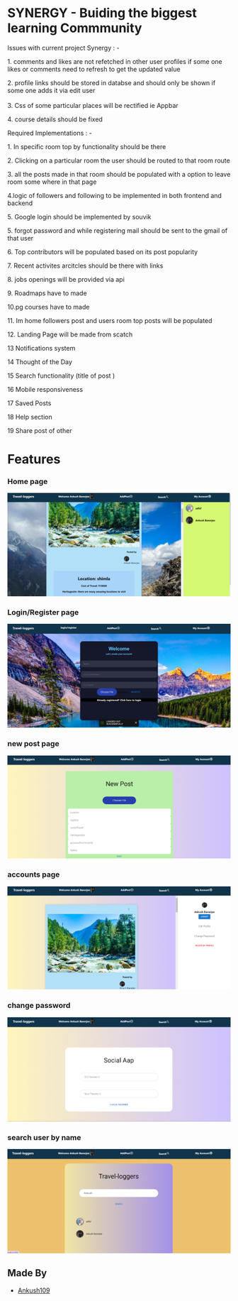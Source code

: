 # SYNERGY - Buiding the biggest learning Commmunity 

<p>Issues with current project Synergy : -&nbsp;</p>

<p>1. comments and likes are not refetched in other user profiles if some one likes or comments need to refresh to get the updated value&nbsp;</p>

<p>2. profile links should be stored in databse and should only be shown if some one adds it via edit user&nbsp;<br />
&nbsp;<br />
3. Css of some particular places will be rectified ie Appbar&nbsp;</p>

<p>4. course details should be fixed&nbsp;</p>

<p>Required Implementations : -&nbsp;</p>

<p>1. In specific room top by functionality should be there</p>

<p>2. Clicking on a particular room the user should be routed to that room route</p>

<p>3. all the posts made in that room should be populated with a option to leave room some where in that page&nbsp;</p>

<p>4.logic of followers and following to be implemented in both frontend and backend</p>

<p>5. Google login should be implemented by souvik</p>

<p>5. forgot password and while registering mail should be sent to the gmail of that user</p>

<p>6. Top contributors will be populated based on its post popularity&nbsp;</p>

<p>7. Recent activites arcitcles should be there with links</p>

<p>8. jobs openings will be provided via api&nbsp;</p>

<p>9. Roadmaps have to made</p>

<p>10.pg courses have to made</p>

<p>11. Im home followers post and users room top posts will be populated</p>

<p>12. Landing Page will be made from scatch</p>

<p>13  Notifications system </p>

<p>14  Thought of the Day </p>

<p>15  Search functionality (title of post )  </p>

<p>16  Mobile responsiveness   </p>

<p>17  Saved Posts   </p>

<p>18 Help section  </p>

<p>19 Share post of other  </p>


# Features

### Home page

![](https://github.com/Ankush109/Travigo/blob/main/frontend/src/Components/images/Screenshot_20221211_012429.png)

### Login/Register page

![](https://github.com/Ankush109/Travigo/blob/main/frontend/src/Components/images/Screenshot_20221211_022410.png)

### new post page

![](https://github.com/Ankush109/Travigo/blob/main/frontend/src/Components/images/Screenshot_20221211_012454.png)

### accounts page

![](https://github.com/Ankush109/Travigo/blob/main/frontend/src/Components/images/Screenshot_20221211_012524.png)

### change password

![](https://github.com/Ankush109/Travigo/blob/main/frontend/src/Components/images/Screenshot_20221211_012538.png)

### search user by name

![](https://github.com/Ankush109/Travigo/blob/main/frontend/src/Components/images/Screenshot_20221211_020216.png)

## Made By

- [Ankush109](https://github.com/Ankush109)